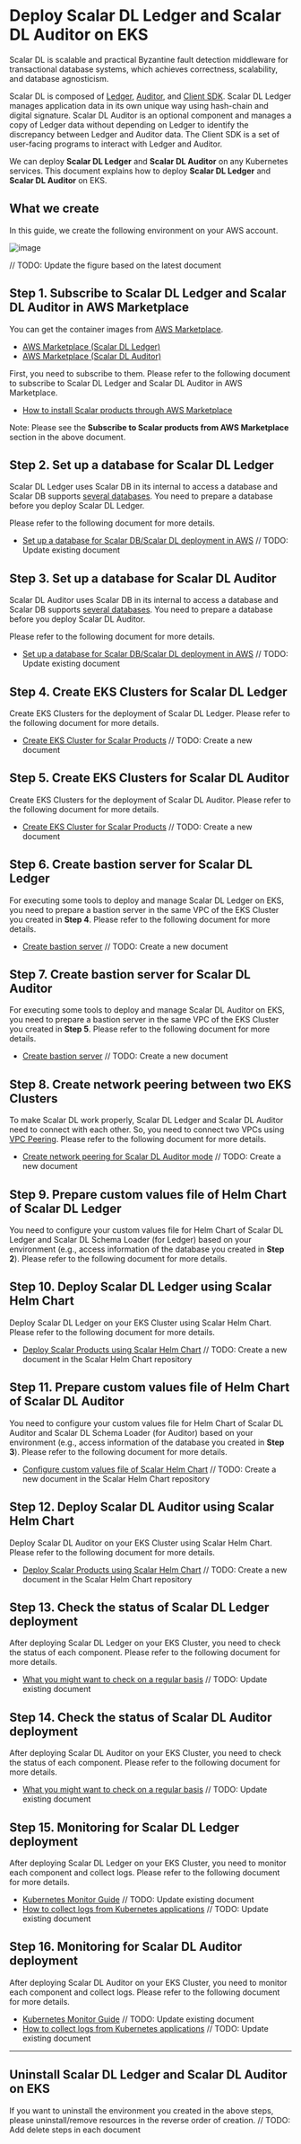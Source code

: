 # Deploy Scalar DL Ledger and Scalar DL Auditor on EKS

Scalar DL is scalable and practical Byzantine fault detection middleware for transactional database systems, which achieves correctness, scalability, and database agnosticism.  

Scalar DL is composed of [Ledger](https://github.com/scalar-labs/scalardl/blob/master/docs/getting-started.md), [Auditor](https://github.com/scalar-labs/scalardl/blob/master/docs/getting-started-auditor.md), and [Client SDK](https://github.com/scalar-labs/scalardl/tree/master/docs#client-sdks). Scalar DL Ledger manages application data in its own unique way using hash-chain and digital signature. Scalar DL Auditor is an optional component and manages a copy of Ledger data without depending on Ledger to identify the discrepancy between Ledger and Auditor data. The Client SDK is a set of user-facing programs to interact with Ledger and Auditor.  

We can deploy **Scalar DL Ledger** and **Scalar DL Auditor** on any Kubernetes services. This document explains how to deploy **Scalar DL Ledger** and **Scalar DL Auditor** on EKS.  

## What we create

In this guide, we create the following environment on your AWS account.  

![image](images/eks-auditor-arch.png)

// TODO: Update the figure based on the latest document

## Step 1. Subscribe to Scalar DL Ledger and Scalar DL Auditor in AWS Marketplace

You can get the container images from [AWS Marketplace](https://aws.amazon.com/marketplace/pp/prodview-3jdwfmqonx7a2).  

* [AWS Marketplace (Scalar DL Ledger)](https://aws.amazon.com/marketplace/pp/prodview-3jdwfmqonx7a2)
* [AWS Marketplace (Scalar DL Auditor)](https://aws.amazon.com/marketplace/pp/prodview-tj7svy75gu7m6)

First, you need to subscribe to them. Please refer to the following document to subscribe to Scalar DL Ledger and Scalar DL Auditor in AWS Marketplace.  

* [How to install Scalar products through AWS Marketplace](./AwsMarketplaceGuide.md)

Note: Please see the **Subscribe to Scalar products from AWS Marketplace** section in the above document.  

## Step 2. Set up a database for Scalar DL Ledger

Scalar DL Ledger uses Scalar DB in its internal to access a database and Scalar DB supports [several databases](https://github.com/scalar-labs/scalardb/blob/master/docs/scalardb-supported-databases.md). You need to prepare a database before you deploy Scalar DL Ledger.  

Please refer to the following document for more details.  

* [Set up a database for Scalar DB/Scalar DL deployment in AWS](./SetupDatabaseForAWS.md) // TODO: Update existing document

## Step 3. Set up a database for Scalar DL Auditor

Scalar DL Auditor uses Scalar DB in its internal to access a database and Scalar DB supports [several databases](https://github.com/scalar-labs/scalardb/blob/master/docs/scalardb-supported-databases.md). You need to prepare a database before you deploy Scalar DL Auditor.  

Please refer to the following document for more details.  

* [Set up a database for Scalar DB/Scalar DL deployment in AWS](./SetupDatabaseForAWS.md) // TODO: Update existing document

## Step 4. Create EKS Clusters for Scalar DL Ledger

Create EKS Clusters for the deployment of Scalar DL Ledger. Please refer to the following document for more details.  

* [Create EKS Cluster for Scalar Products]() // TODO: Create a new document

## Step 5. Create EKS Clusters for Scalar DL Auditor

Create EKS Clusters for the deployment of Scalar DL Auditor. Please refer to the following document for more details.  

* [Create EKS Cluster for Scalar Products]() // TODO: Create a new document

## Step 6. Create bastion server for Scalar DL Ledger

For executing some tools to deploy and manage Scalar DL Ledger on EKS, you need to prepare a bastion server in the same VPC of the EKS Cluster you created in **Step 4**. Please refer to the following document for more details.  

* [Create bastion server]() // TODO: Create a new document

## Step 7. Create bastion server for Scalar DL Auditor

For executing some tools to deploy and manage Scalar DL Auditor on EKS, you need to prepare a bastion server in the same VPC of the EKS Cluster you created in **Step 5**. Please refer to the following document for more details.  

* [Create bastion server]() // TODO: Create a new document

## Step 8. Create network peering between two EKS Clusters

To make Scalar DL work properly, Scalar DL Ledger and Scalar DL Auditor need to connect with each other. So, you need to connect two VPCs using [VPC Peering](https://docs.aws.amazon.com/vpc/latest/peering/create-vpc-peering-connection.html). Please refer to the following document for more details.  

* [Create network peering for Scalar DL Auditor mode]() // TODO: Create a new document

## Step 9. Prepare custom values file of Helm Chart of Scalar DL Ledger

You need to configure your custom values file for Helm Chart of Scalar DL Ledger and Scalar DL Schema Loader (for Ledger) based on your environment (e.g., access information of the database you created in **Step 2**). Please refer to the following document for more details.  

## Step 10. Deploy Scalar DL Ledger using Scalar Helm Chart

Deploy Scalar DL Ledger on your EKS Cluster using Scalar Helm Chart. Please refer to the following document for more details.  

* [Deploy Scalar Products using Scalar Helm Chart]() // TODO: Create a new document in the Scalar Helm Chart repository

## Step 11. Prepare custom values file of Helm Chart of Scalar DL Auditor

You need to configure your custom values file for Helm Chart of Scalar DL Auditor and Scalar DL Schema Loader (for Auditor) based on your environment (e.g., access information of the database you created in **Step 3**). Please refer to the following document for more details.  

* [Configure custom values file of Scalar Helm Chart]() // TODO: Create a new document in the Scalar Helm Chart repository

## Step 12. Deploy Scalar DL Auditor using Scalar Helm Chart

Deploy Scalar DL Auditor on your EKS Cluster using Scalar Helm Chart. Please refer to the following document for more details.  

* [Deploy Scalar Products using Scalar Helm Chart]() // TODO: Create a new document in the Scalar Helm Chart repository

## Step 13. Check the status of Scalar DL Ledger deployment

After deploying Scalar DL Ledger on your EKS Cluster, you need to check the status of each component. Please refer to the following document for more details.  

* [What you might want to check on a regular basis](./RegularCheck.md) // TODO: Update existing document

## Step 14. Check the status of Scalar DL Auditor deployment

After deploying Scalar DL Auditor on your EKS Cluster, you need to check the status of each component. Please refer to the following document for more details.  

* [What you might want to check on a regular basis](./RegularCheck.md) // TODO: Update existing document

## Step 15. Monitoring for Scalar DL Ledger deployment

After deploying Scalar DL Ledger on your EKS Cluster, you need to monitor each component and collect logs. Please refer to the following document for more details.  

* [Kubernetes Monitor Guide](./K8sMonitorGuide.md) // TODO: Update existing document
* [How to collect logs from Kubernetes applications](./K8sLogCollectionGuide.md) // TODO: Update existing document

## Step 16. Monitoring for Scalar DL Auditor deployment

After deploying Scalar DL Auditor on your EKS Cluster, you need to monitor each component and collect logs. Please refer to the following document for more details.  

* [Kubernetes Monitor Guide](./K8sMonitorGuide.md) // TODO: Update existing document
* [How to collect logs from Kubernetes applications](./K8sLogCollectionGuide.md) // TODO: Update existing document

---

## Uninstall Scalar DL Ledger and Scalar DL Auditor on EKS

If you want to uninstall the environment you created in the above steps, please uninstall/remove resources in the reverse order of creation.  // TODO: Add delete steps in each document
